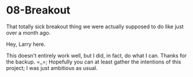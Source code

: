 # 08-Breakout
That totally sick breakout thing we were actually supposed to do like just over a month ago.

Hey, Larry here.

This doesn't entirely work well, but I did, in fact, do what I can.  Thanks for the backup. =_=;
Hopefully you can at least gather the intentions of this project; I was just ambitious as usual.
